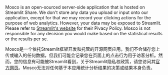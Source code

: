 Mosco is an open-sourced server-side application that is hosted on Streamlit Share. We don't store any data you upload or input onto our application, except for that we may record your clicking actions for the purpose of web analytics. However, your data may be exposed to Streamlit. Please refer to [Streamlit's website](https://streamlit.io/privacy-policy) for their Pivacy Policy. Mosco is not responsible for any decision you would make based on the statistical results or the results per se. 

Mosco是一个依托Streamlit框架开发和托管的开源网页应用。我们不会储存您上传或输入的任何数据，但我们可能会记录您在页面上的点击行为用于访客分析。然而，您的信息有可能被Streamlit看到，关于Streamlit隐私权政策，请您访问其[官方网页](https://streamlit.io/privacy-policy)。Mosco无法对任何基于本应用统计分析结果的决策或结果本身负责。